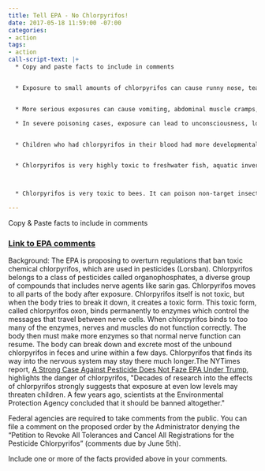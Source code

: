 ```yaml
---
title: Tell EPA - No Chlorpyrifos!
date: 2017-05-18 11:59:00 -07:00
categories:
- action
tags:
- action
call-script-text: |+
  * Copy and paste facts to include in comments


  * Exposure to small amounts of chlorpyrifos can cause runny nose, tears, and increased saliva or drooling. People may sweat, and develop headache, nausea, and dizziness.


  * More serious exposures can cause vomiting, abdominal muscle cramps, muscle twitching, tremors and weakness, and loss of coordination. Sometimes people develop diarrhea or blurred or darkened vision.

  * In severe poisoning cases, exposure can lead to unconsciousness, loss of bladder and bowel control, convulsions, difficulty in breathing, and paralysis.


  * Children who had chlorpyrifos in their blood had more developmental delays and disorders than children who did not have chlorpyrifos in their blood. Exposed children also had more attention deficit disorders and hyperactivity disorders.


  * Chlorpyrifos is very highly toxic to freshwater fish, aquatic invertebrates and estuarine and marine organisms. Cholinesterase inhibition was observed in acute toxicity tests of fish exposed to very low concentrations of this insecticide.



  * Chlorpyrifos is very toxic to bees. It can poison non-target insects for up to 24 hours after it is sprayed. Chlorpyrifos can be toxic to earthworms for up to 2 weeks after it is applied to soil.

---
```


Copy & Paste facts to include in comments


### [Link to EPA comments](https://www.regulations.gov/docket?D=EPA-HQ-OPP-2007-1005)

Background:
The EPA is proposing to overturn regulations that ban toxic chemical chlorpyrifos, which are used in pesticides (Lorsban). Chlorpyrifos belongs to a class of pesticides called organophosphates, a diverse group of compounds that includes nerve agents like sarin gas. Chlorpyrifos moves to all parts of the body after exposure. Chlorpyrifos itself is not toxic, but when the body tries to break it down, it creates a toxic form. This toxic form, called chlorpyrifos oxon, binds permanently to enzymes which control the messages that travel between nerve cells. When chlorpyrifos binds to too many of the enzymes, nerves and muscles do not function correctly. The body then must make more enzymes so that normal nerve function can resume. The body can break down and excrete most of the unbound chlorpyrifos in feces and urine within a few days. Chlorpyrifos that finds its way into the nervous system may stay there much longer.The NYTimes report, [A Strong Case Against Pesticide Does Not Faze EPA Under Trump](https://mobile.nytimes.com/2017/05/15/health/pesticides-epa-chlorpyrifos-scott-pruitt.html), highlights the danger of chlorpyrifos, "Decades of research into the effects of chlorpyrifos strongly suggests that exposure at even low levels may threaten children. A few years ago, scientists at the Environmental Protection Agency concluded that it should be banned altogether."


Federal agencies are required to take comments from the public. You can file a comment on the proposed order by the Administrator  denying the “Petition to Revoke All Tolerances and Cancel All Registrations for the Pesticide Chlorpyrifos” (comments due by June 5th).

Include one or more of the facts provided above in your comments.